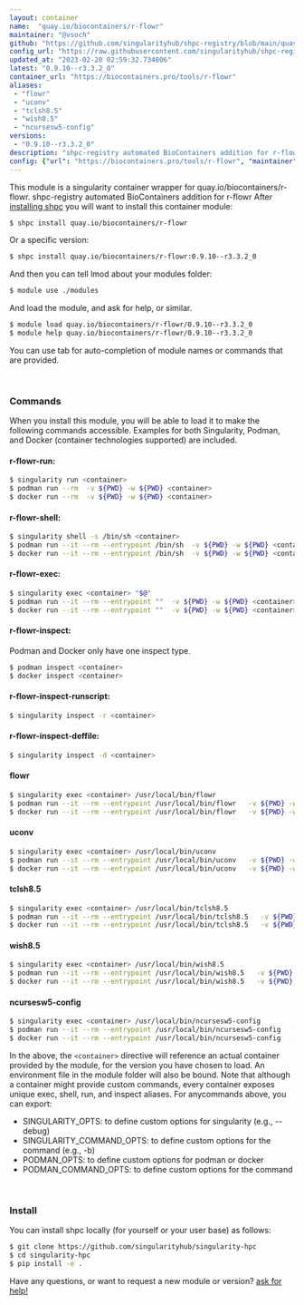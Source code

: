```yaml
---
layout: container
name:  "quay.io/biocontainers/r-flowr"
maintainer: "@vsoch"
github: "https://github.com/singularityhub/shpc-registry/blob/main/quay.io/biocontainers/r-flowr/container.yaml"
config_url: "https://raw.githubusercontent.com/singularityhub/shpc-registry/main/quay.io/biocontainers/r-flowr/container.yaml"
updated_at: "2023-02-20 02:59:32.734806"
latest: "0.9.10--r3.3.2_0"
container_url: "https://biocontainers.pro/tools/r-flowr"
aliases:
 - "flowr"
 - "uconv"
 - "tclsh8.5"
 - "wish8.5"
 - "ncursesw5-config"
versions:
 - "0.9.10--r3.3.2_0"
description: "shpc-registry automated BioContainers addition for r-flowr"
config: {"url": "https://biocontainers.pro/tools/r-flowr", "maintainer": "@vsoch", "description": "shpc-registry automated BioContainers addition for r-flowr", "latest": {"0.9.10--r3.3.2_0": "sha256:0ed54307477c3ea5a63e27c0ca4ee027a41b6eb261d1325a7072b3be32e18922"}, "tags": {"0.9.10--r3.3.2_0": "sha256:0ed54307477c3ea5a63e27c0ca4ee027a41b6eb261d1325a7072b3be32e18922"}, "docker": "quay.io/biocontainers/r-flowr", "aliases": {"flowr": "/usr/local/bin/flowr", "uconv": "/usr/local/bin/uconv", "tclsh8.5": "/usr/local/bin/tclsh8.5", "wish8.5": "/usr/local/bin/wish8.5", "ncursesw5-config": "/usr/local/bin/ncursesw5-config"}}
---
```


This module is a singularity container wrapper for quay.io/biocontainers/r-flowr.
shpc-registry automated BioContainers addition for r-flowr
After [installing shpc](#install) you will want to install this container module:


```bash
$ shpc install quay.io/biocontainers/r-flowr
```

Or a specific version:

```bash
$ shpc install quay.io/biocontainers/r-flowr:0.9.10--r3.3.2_0
```

And then you can tell lmod about your modules folder:

```bash
$ module use ./modules
```

And load the module, and ask for help, or similar.

```bash
$ module load quay.io/biocontainers/r-flowr/0.9.10--r3.3.2_0
$ module help quay.io/biocontainers/r-flowr/0.9.10--r3.3.2_0
```

You can use tab for auto-completion of module names or commands that are provided.

<br>

### Commands

When you install this module, you will be able to load it to make the following commands accessible.
Examples for both Singularity, Podman, and Docker (container technologies supported) are included.

#### r-flowr-run:

```bash
$ singularity run <container>
$ podman run --rm  -v ${PWD} -w ${PWD} <container>
$ docker run --rm  -v ${PWD} -w ${PWD} <container>
```

#### r-flowr-shell:

```bash
$ singularity shell -s /bin/sh <container>
$ podman run --it --rm --entrypoint /bin/sh  -v ${PWD} -w ${PWD} <container>
$ docker run --it --rm --entrypoint /bin/sh  -v ${PWD} -w ${PWD} <container>
```

#### r-flowr-exec:

```bash
$ singularity exec <container> "$@"
$ podman run --it --rm --entrypoint ""  -v ${PWD} -w ${PWD} <container> "$@"
$ docker run --it --rm --entrypoint ""  -v ${PWD} -w ${PWD} <container> "$@"
```

#### r-flowr-inspect:

Podman and Docker only have one inspect type.

```bash
$ podman inspect <container>
$ docker inspect <container>
```

#### r-flowr-inspect-runscript:

```bash
$ singularity inspect -r <container>
```

#### r-flowr-inspect-deffile:

```bash
$ singularity inspect -d <container>
```


#### flowr

```bash
$ singularity exec <container> /usr/local/bin/flowr
$ podman run --it --rm --entrypoint /usr/local/bin/flowr   -v ${PWD} -w ${PWD} <container> -c " $@"
$ docker run --it --rm --entrypoint /usr/local/bin/flowr   -v ${PWD} -w ${PWD} <container> -c " $@"
```


#### uconv

```bash
$ singularity exec <container> /usr/local/bin/uconv
$ podman run --it --rm --entrypoint /usr/local/bin/uconv   -v ${PWD} -w ${PWD} <container> -c " $@"
$ docker run --it --rm --entrypoint /usr/local/bin/uconv   -v ${PWD} -w ${PWD} <container> -c " $@"
```


#### tclsh8.5

```bash
$ singularity exec <container> /usr/local/bin/tclsh8.5
$ podman run --it --rm --entrypoint /usr/local/bin/tclsh8.5   -v ${PWD} -w ${PWD} <container> -c " $@"
$ docker run --it --rm --entrypoint /usr/local/bin/tclsh8.5   -v ${PWD} -w ${PWD} <container> -c " $@"
```


#### wish8.5

```bash
$ singularity exec <container> /usr/local/bin/wish8.5
$ podman run --it --rm --entrypoint /usr/local/bin/wish8.5   -v ${PWD} -w ${PWD} <container> -c " $@"
$ docker run --it --rm --entrypoint /usr/local/bin/wish8.5   -v ${PWD} -w ${PWD} <container> -c " $@"
```


#### ncursesw5-config

```bash
$ singularity exec <container> /usr/local/bin/ncursesw5-config
$ podman run --it --rm --entrypoint /usr/local/bin/ncursesw5-config   -v ${PWD} -w ${PWD} <container> -c " $@"
$ docker run --it --rm --entrypoint /usr/local/bin/ncursesw5-config   -v ${PWD} -w ${PWD} <container> -c " $@"
```



In the above, the `<container>` directive will reference an actual container provided
by the module, for the version you have chosen to load. An environment file in the
module folder will also be bound. Note that although a container
might provide custom commands, every container exposes unique exec, shell, run, and
inspect aliases. For anycommands above, you can export:

 - SINGULARITY_OPTS: to define custom options for singularity (e.g., --debug)
 - SINGULARITY_COMMAND_OPTS: to define custom options for the command (e.g., -b)
 - PODMAN_OPTS: to define custom options for podman or docker
 - PODMAN_COMMAND_OPTS: to define custom options for the command

<br>

### Install

You can install shpc locally (for yourself or your user base) as follows:

```bash
$ git clone https://github.com/singularityhub/singularity-hpc
$ cd singularity-hpc
$ pip install -e .
```

Have any questions, or want to request a new module or version? [ask for help!](https://github.com/singularityhub/singularity-hpc/issues)